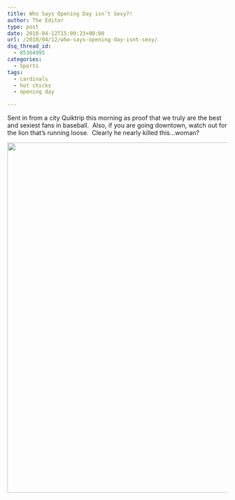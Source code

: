 ```yaml
---
title: Who Says Opening Day isn’t Sexy?!
author: The Editor
type: post
date: 2010-04-12T15:09:23+00:00
url: /2010/04/12/who-says-opening-day-isnt-sexy/
dsq_thread_id:
  - 85364995
categories:
  - Sports
tags:
  - cardinals
  - hot chicks
  - opening day

---
```

Sent in from a city Quiktrip this morning as proof that we truly are the best and sexiest fans in baseball.  Also, if you are going downtown, watch out for the lion that&#8217;s running loose.  Clearly he nearly killed this&#8230;woman?

[<img class="aligncenter size-full wp-image-3895" title="photo" src="http://punchingkitty.com/wp-content/uploads/2010/04/photo.jpg" alt="" width="600" height="800" srcset="http://media.punchingkitty.com/wordpress/2010/04/photo.jpg 600w, http://media.punchingkitty.com/wordpress/2010/04/photo-225x300.jpg 225w" sizes="(max-width: 600px) 100vw, 600px" />][1]

 [1]: http://punchingkitty.com/wp-content/uploads/2010/04/photo.jpg